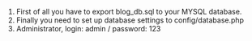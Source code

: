 1. First of all you have to export blog_db.sql to your MYSQL database.
2. Finally you need to set up database settings to config/database.php
3. Administrator, login: admin / password: 123